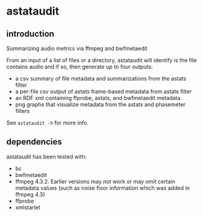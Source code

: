# astataudit

## introduction

 Summarizing audio metrics via ffmpeg and bwfmetaedit

From an input of a list of files or a directory, astataudit will identify is the file contains audio and if so, then generate up to four outputs:

- a csv summary of file metadata and summarizations from the astats filter
- a per-file csv output of astats frame-based metadata from astats filter
- an RDF xml containing ffprobe, astats, and bwfmetaedit metadata
- png graphs that visualize metadata from the astats and phasemeter filters

See `astataudit -h` for more info.

## dependencies

astataudit has been tested with:
- bc
- bwfmetaedit
- ffmpeg 4.3.2. Earlier versions may not work or may omit certain metadata values (such as noise floor information which was added in ffmpeg 4.3)
- ffprobe
- xmlstarlet
